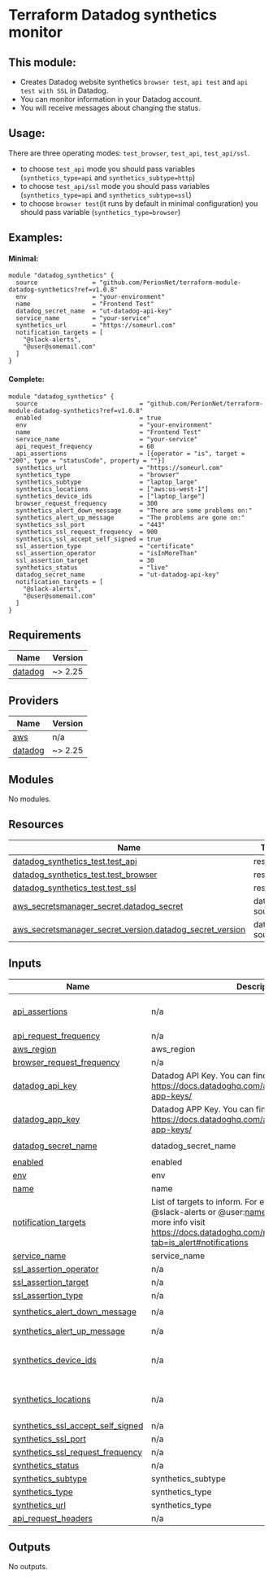 # Terraform Datadog synthetics monitor

## This module:
- Creates Datadog website synthetics `browser test`, `api test` and `api test with SSL` in Datadog. 
- You can monitor information in your Datadog account.
- You will receive messages about changing the status.


## Usage:

 There are three operating modes: `test_browser`, `test_api`, `test_api/ssl`. 
 - to choose `test_api` mode you should pass variables (`synthetics_type=api` and `synthetics_subtype=http`)
 - to choose `test_api/ssl` mode you should pass variables (`synthetics_type=api` and `synthetics_subtype=ssl`)
 - to choose `browser test`(it runs by default in minimal configuration) you should pass variable (`synthetics_type=browser`)
  

## Examples:

#### Minimal:
```hcl
module "datadog_synthetics" {
  source               = "github.com/PerionNet/terraform-module-datadog-synthetics?ref=v1.0.8"
  env                  = "your-environment"
  name                 = "Frontend Test"
  datadog_secret_name  = "ut-datadog-api-key"
  service_name         = "your-service"
  synthetics_url       = "https://someurl.com"
  notification_targets = [
    "@slack-alerts",    
    "@user@somemail.com"
  ]
}
```

#### Complete:
```hcl
module "datadog_synthetics" {
  source                            = "github.com/PerionNet/terraform-module-datadog-synthetics?ref=v1.0.8"
  enabled                           = true
  env                               = "your-environment"
  name                              = "Frontend Test"
  service_name                      = "your-service"
  api_request_frequency             = 60
  api_assertions                    = [{operator = "is", target = "200", type = "statusCode", property = ""}]
  synthetics_url                    = "https://someurl.com"
  synthetics_type                   = "browser"
  synthetics_subtype                = "laptop_large"
  synthetics_locations              = ["aws:us-west-1"]
  synthetics_device_ids             = ["laptop_large"]
  browser_request_frequency         = 300
  synthetics_alert_down_message     = "There are some problems on:"
  synthetics_alert_up_message       = "The problems are gone on:"
  synthetics_ssl_port               = "443"
  synthetics_ssl_request_frequency  = 900
  synthetics_ssl_accept_self_signed = true
  ssl_assertion_type                = "certificate"
  ssl_assertion_operator            = "isInMoreThan"
  ssl_assertion_target              = 30
  synthetics_status                 = "live"
  datadog_secret_name               = "ut-datadog-api-key"
  notification_targets = [
    "@slack-alerts",
    "@user@somemail.com"
  ]
}
```

<!-- BEGINNING OF GENERATED BY TERRAFORM-DOCS -->
## Requirements

| Name | Version |
|------|---------|
| <a name="requirement_datadog"></a> [datadog](#requirement\_datadog) | ~> 2.25 |

## Providers

| Name | Version |
|------|---------|
| <a name="provider_aws"></a> [aws](#provider\_aws) | n/a |
| <a name="provider_datadog"></a> [datadog](#provider\_datadog) | ~> 2.25 |

## Modules

No modules.

## Resources

| Name | Type |
|------|------|
| [datadog_synthetics_test.test_api](https://registry.terraform.io/providers/DataDog/datadog/latest/docs/resources/synthetics_test) | resource |
| [datadog_synthetics_test.test_browser](https://registry.terraform.io/providers/DataDog/datadog/latest/docs/resources/synthetics_test) | resource |
| [datadog_synthetics_test.test_ssl](https://registry.terraform.io/providers/DataDog/datadog/latest/docs/resources/synthetics_test) | resource |
| [aws_secretsmanager_secret.datadog_secret](https://registry.terraform.io/providers/hashicorp/aws/latest/docs/data-sources/secretsmanager_secret) | data source |
| [aws_secretsmanager_secret_version.datadog_secret_version](https://registry.terraform.io/providers/hashicorp/aws/latest/docs/data-sources/secretsmanager_secret_version) | data source |

## Inputs

| Name | Description | Type | Default | Required |
|------|-------------|------|---------|:--------:|
| <a name="input_api_assertions"></a> [api\_assertions](#input\_api\_assertions) | n/a | `list` | `"operator = is, target = 200, type = statusCode"` | no |
| <a name="input_api_request_frequency"></a> [api\_request\_frequency](#input\_api\_request\_frequency) | n/a | `number` | `60` | no |
| <a name="input_aws_region"></a> [aws\_region](#input\_aws\_region) | aws\_region | `string` | n/a | yes |
| <a name="input_browser_request_frequency"></a> [browser\_request\_frequency](#input\_browser\_request\_frequency) | n/a | `number` | `300` | no |
| <a name="input_datadog_api_key"></a> [datadog\_api\_key](#input\_datadog\_api\_key) | Datadog API Key. You can find out how to get it here: https://docs.datadoghq.com/account_management/api-app-keys/ | `string` | n/a | yes |
| <a name="input_datadog_app_key"></a> [datadog\_app\_key](#input\_datadog\_app\_key) | Datadog APP Key. You can find out how to get it here: https://docs.datadoghq.com/account_management/api-app-keys/ | `string` | n/a | yes |
| <a name="input_datadog_secret_name"></a> [datadog\_secret\_name](#input\_datadog\_secret\_name) | datadog\_secret\_name | `string` | `"ut-datadog-api-key"` | no |
| <a name="input_enabled"></a> [enabled](#input\_enabled) | enabled | `bool` | `true` | no |
| <a name="input_env"></a> [env](#input\_env) | env | `string` | n/a | yes |
| <a name="input_name"></a> [name](#input\_name) | name | `string` | n/a | yes |
| <a name="input_notification_targets"></a> [notification\_targets](#input\_notification\_targets) | List of targets to inform. For example it could be @slack-alerts or @user:name@somemail.com. For more info visit https://docs.datadoghq.com/monitors/notifications/?tab=is_alert#notifications | `list` | n/a | yes |
| <a name="input_service_name"></a> [service\_name](#input\_service\_name) | service\_name | `string` | n/a | yes |
| <a name="input_ssl_assertion_operator"></a> [ssl\_assertion\_operator](#input\_ssl\_assertion\_operator) | n/a | `string` | `"isInMoreThan"` | no |
| <a name="input_ssl_assertion_target"></a> [ssl\_assertion\_target](#input\_ssl\_assertion\_target) | n/a | `number` | `30` | no |
| <a name="input_ssl_assertion_type"></a> [ssl\_assertion\_type](#input\_ssl\_assertion\_type) | n/a | `string` | `"certificate"` | no |
| <a name="input_synthetics_alert_down_message"></a> [synthetics\_alert\_down\_message](#input\_synthetics\_alert\_down\_message) | n/a | `string` | `"There are some problems on:"` | no |
| <a name="input_synthetics_alert_up_message"></a> [synthetics\_alert\_up\_message](#input\_synthetics\_alert\_up\_message) | n/a | `string` | `"The problems are gone on:"` | no |
| <a name="input_synthetics_device_ids"></a> [synthetics\_device\_ids](#input\_synthetics\_device\_ids) | n/a | `list(string)` | <pre>[<br>  "laptop_large"<br>]</pre> | no |
| <a name="input_synthetics_locations"></a> [synthetics\_locations](#input\_synthetics\_locations) | n/a | `list(string)` | <pre>[<br>  "aws:us-east-1"<br>]</pre> | no |
| <a name="input_synthetics_ssl_accept_self_signed"></a> [synthetics\_ssl\_accept\_self\_signed](#input\_synthetics\_ssl\_accept\_self\_signed) | n/a | `bool` | `true` | no |
| <a name="input_synthetics_ssl_port"></a> [synthetics\_ssl\_port](#input\_synthetics\_ssl\_port) | n/a | `string` | `"443"` | no |
| <a name="input_synthetics_ssl_request_frequency"></a> [synthetics\_ssl\_request\_frequency](#input\_synthetics\_ssl\_request\_frequency) | n/a | `number` | `900` | no |
| <a name="input_synthetics_status"></a> [synthetics\_status](#input\_synthetics\_status) | n/a | `string` | `"live"` | no |
| <a name="input_synthetics_subtype"></a> [synthetics\_subtype](#input\_synthetics\_subtype) | synthetics\_subtype | `string` | `"http"` | no |
| <a name="input_synthetics_type"></a> [synthetics\_type](#input\_synthetics\_type) | synthetics\_type | `string` | `"browser"` | no |
| <a name="input_synthetics_url"></a> [synthetics\_url](#input\_synthetics\_url) | synthetics\_type | `string` | n/a | yes |
| <a name="input_api_request_headers"></a> [api_request_headers](#input\api_request_headers) | n/a | `map` | n/a | no |

## Outputs

No outputs.

<!-- END OF GENERATED BY TERRAFORM-DOCS -->
